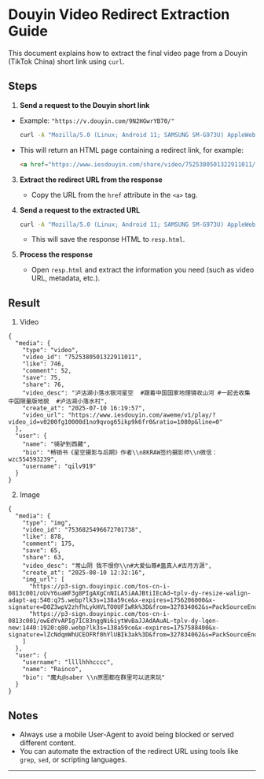 # Douyin Video Redirect Extraction Guide

This document explains how to extract the final video page from a Douyin (TikTok China) short link using `curl`.

## Steps

1. **Send a request to the Douyin short link**
  - Example: `"https://v.douyin.com/9N2HGwrYB70/"`

     ```bash
     curl -A "Mozilla/5.0 (Linux; Android 11; SAMSUNG SM-G973U) AppleWebKit/537.36 (KHTML, like Gecko) SamsungBrowser/14.2 Chrome/87.0.4280.141 Mobile Safari/537.36" "https://v.douyin.com/9N2HGwrYB70/"
     ```

   - This will return an HTML page containing a redirect link, for example:

     ```html
     <a href="https://www.iesdouyin.com/share/video/7525380501322911011/?region=VN&amp;mid=7525380482746403647&amp;u_code=-1&amp;did=MS4wLjABAAAAvZfZRVqhGh6ryU2DJAnJ7bhfhSWSy6xM9wpY4M1ZHFfLtlx3ij92SH1eSqQrmUwA&amp;iid=MS4wLjABAAAANwkJuWIRFOzg5uCpDRpMj4OX-QryoDgn-yYlXQnRwQQ&amp;with_sec_did=1&amp;video_share_track_ver=&amp;titleType=title&amp;share_sign=DLXFtSzzzFpSxbbCrKvRU1RDDaexZLkWJmOPOhlqn.g-&amp;share_version=190500&amp;ts=1754977875&amp;from_aid=6383&amp;from_ssr=1&amp;from=web_code_link">Found</a>
     ```

3. **Extract the redirect URL from the response**

   - Copy the URL from the `href` attribute in the `<a>` tag.

4. **Send a request to the extracted URL**

   ```bash
   curl -A "Mozilla/5.0 (Linux; Android 11; SAMSUNG SM-G973U) AppleWebKit/537.36 (KHTML, like Gecko) SamsungBrowser/14.2 Chrome/87.0.4280.141 Mobile Safari/537.36" "https://www.iesdouyin.com/share/video/7525380501322911011/?region=VN&mid=7525380482746403647&u_code=-1&did=MS4wLjABAAAAvZfZRVqhGh6ryU2DJAnJ7bhfhSWSy6xM9wpY4M1ZHFfLtlx3ij92SH1eSqQrmUwA&iid=MS4wLjABAAAANwkJuWIRFOzg5uCpDRpMj4OX-QryoDgn-yYlXQnRwQQ&with_sec_did=1&video_share_track_ver=&titleType=title&share_sign=DLXFtSzzzFpSxbbCrKvRU1RDDaexZLkWJmOPOhlqn.g-&share_version=190500&ts=1754977875&from_aid=6383&from_ssr=1&from=web_code_link" > resp.html
   ```

   - This will save the response HTML to `resp.html`.

5. **Process the response**

   - Open `resp.html` and extract the information you need (such as video URL, metadata, etc.).
## Result
1. Video
```
{
  "media": {
    "type": "video",
    "video_id": "7525380501322911011",
    "like": 746,
    "comment": 52,
    "save": 75,
    "share": 76,
    "video_desc": "泸沽湖小落水银河星空  #跟着中国国家地理镜收山河 #一起去收集中国限量版地貌  #泸沽湖小落水村",      
    "create_at": "2025-07-10 16:19:57",
    "video_url": "https://www.iesdouyin.com/aweme/v1/play/?video_id=v0200fg10000d1no9qvog65ikp9k6fr0&ratio=1080p&line=0"
  },
  "user": {
    "name": "骑驴到西藏",
    "bio": "畅销书《星空摄影与后期》作者\\n8KRAW签约摄影师\\n微信：wzc554593239",
    "username": "qilv919"
  }
}
```
2. Image
```
{
  "media": {
    "type": "img",
    "video_id": "7536825496672701738",
    "like": 878,
    "comment": 175,
    "save": 65,
    "share": 63,
    "video_desc": "常山阴 我不恨你\\n#大爱仙尊#蛊真人#古月方源",
    "create_at": "2025-08-10 12:32:16",
    "img_url": [
      "https://p3-sign.douyinpic.com/tos-cn-i-0813c001/oUvY6uaWF3g8PIgAXgCnNILA5iAAJBtiIEcAd~tplv-dy-resize-walign-adapt-aq:540:q75.webp?lk3s=138a59ce&x-expires=1756206000&x-signature=D0Z3wpV2zhfhLykHVLTO0UFIwRk%3D&from=327834062&s=PackSourceEnum_DOUYIN_REFLOW&se=false&sc=cover&biz_tag=aweme_images&l=20250812191910A7A5CC547B14D58D1C2D",
      "https://p3-sign.douyinpic.com/tos-cn-i-0813c001/owEdYvAPIg7IC83nggNi6iytWvBaJJAdAAuAL~tplv-dy-lqen-new:1440:1920:q80.webp?lk3s=138a59ce&x-expires=1757588400&x-signature=lZcNdqmWhUCEOFRf0hYlUBIk3ak%3D&from=327834062&s=PackSourceEnum_DOUYIN_REFLOW&se=false&sc=image&biz_tag=aweme_images&l=20250812191910A7A5CC547B14D58D1C2D"
    ]
  },
  "user": {
    "username": "llllhhhcccc",
    "name": "Rainco",
    "bio": "魔丸@saber \\n原图都在群里可以进来玩"
  }
}
```

## Notes

- Always use a mobile User-Agent to avoid being blocked or served different content.
- You can automate the extraction of the redirect URL using tools like `grep`, `sed`, or scripting languages.

---
